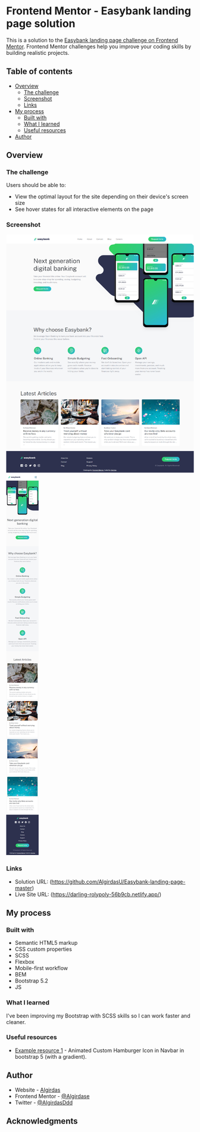 # Frontend Mentor - Easybank landing page solution

This is a solution to the [Easybank landing page challenge on Frontend Mentor](https://www.frontendmentor.io/challenges/easybank-landing-page-WaUhkoDN). Frontend Mentor challenges help you improve your coding skills by building realistic projects. 

## Table of contents

- [Overview](#overview)
  - [The challenge](#the-challenge)
  - [Screenshot](#screenshot)
  - [Links](#links)
- [My process](#my-process)
  - [Built with](#built-with)
  - [What I learned](#what-i-learned)
  - [Useful resources](#useful-resources)
- [Author](#author)


## Overview

### The challenge

Users should be able to:

- View the optimal layout for the site depending on their device's screen size
- See hover states for all interactive elements on the page

### Screenshot

![](images/desktop.jpg)
![](images/mobile.jpg)

### Links

- Solution URL: (https://github.com/AlgirdasU/Easybank-landing-page-master)
- Live Site URL: (https://darling-rolypoly-56b9cb.netlify.app/) 

## My process

### Built with

- Semantic HTML5 markup
- CSS custom properties
- SCSS
- Flexbox
- Mobile-first workflow
- BEM
- Bootstrap 5.2
- JS

### What I learned

I've been improving my Bootstrap with SCSS skills so I can work faster and cleaner.


### Useful resources

- [Example resource 1](https://www.youtube.com/watch?v=_MrShB9fh7U) - Animated Custom Hamburger Icon in Navbar in bootstrap 5 (with a gradient).

## Author

- Website - [Algirdas](https://github.com/AlgirdasU/Easybank-landing-page-master)
- Frontend Mentor - [@Algirdase](https://www.frontendmentor.io/home/my-challenges)
- Twitter - [@AlgirdasDdd](https://twitter.com/algirdasddd)


## Acknowledgments


